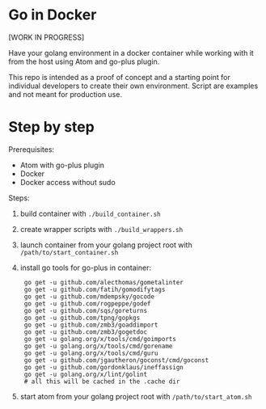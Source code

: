 # Go in Docker

[WORK IN PROGRESS]

Have your golang environment in a docker container while working with it from the host using Atom and go-plus plugin.

This repo is intended as a proof of concept and a starting point for individual developers to create their own environment. Script are examples and not meant for production use.

# Step by step

Prerequisites:

- Atom with go-plus plugin
- Docker
- Docker access without sudo

Steps:

1. build container with `./build_container.sh`
2. create wrapper scripts with `./build_wrappers.sh`
3. launch container from your golang project root with `/path/to/start_container.sh`
4. install go tools for go-plus in container:

        go get -u github.com/alecthomas/gometalinter
        go get -u github.com/fatih/gomodifytags
        go get -u github.com/mdempsky/gocode
        go get -u github.com/rogpeppe/godef
        go get -u github.com/sqs/goreturns
        go get -u github.com/tpng/gopkgs
        go get -u github.com/zmb3/goaddimport
        go get -u github.com/zmb3/gogetdoc
        go get -u golang.org/x/tools/cmd/goimports
        go get -u golang.org/x/tools/cmd/gorename
        go get -u golang.org/x/tools/cmd/guru
        go get -u github.com/jgautheron/goconst/cmd/goconst
        go get -u github.com/gordonklaus/ineffassign
        go get -u golang.org/x/lint/golint
        # all this will be cached in the .cache dir

5. start atom from your golang project root with `/path/to/start_atom.sh`
